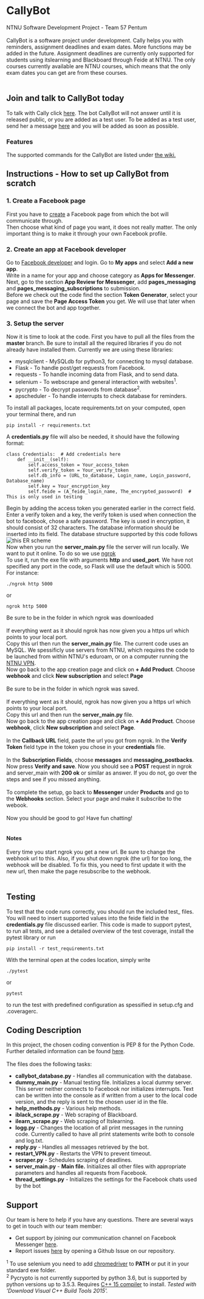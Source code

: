 
# CallyBot
NTNU Software Development Project - Team 57 Pentum </br></br>
CallyBot is a software project under development. Cally helps you with reminders, assignment deadlines and exam dates. More functions may be added in the future. Assignment deadlines are currently only supported for students using itslearning and Blackboard through Feide at NTNU. The only courses currently available are NTNU courses, which means that the only exam dates you can get are from these courses. </br></br>
## Join and talk to CallyBot today
To talk with Cally click [here](http://m.me/CallyBot). The bot CallyBot will not answer until it is released public, or you are added as a test user. To be added as a test user, send her a message [here](http://m.me/CallyBot) and you will be added as soon as possible.

### Features
The supported commands for the CallyBot are listed under [the wiki.](https://github.com/Folstad/TDT4140/wiki/Commands)

## Instructions - How to set up CallyBot from scratch 
### 1. Create a Facebook page
First you have to [create](https://www.facebook.com/pages/create/) a Facebook page from which the bot will communicate through.<br /> 
Then choose what kind of page you want, it does not really matter. The only important thing is to make it through your own Facebook profile.
### 2. Create an app at Facebook developer
Go to [Facebook developer](https://developers.facebook.com/) and login. Go to **My apps** and select **Add a new app**.<br />
Write in a name for your app and choose category as **Apps for Messenger**.<br />
Next, go to the section **App Review for Messenger**, add **pages_messaging** and **pages_messaging_subscriptions** to submission.<br />
Before we check out the code find the section **Token Generator**, select your page and save the **Page Access Token** you get. We will use that later when we connect the bot and app together.
### 3. Setup the server
Now it is time to look at the code. First you have to pull all the files from the **master** branch. Be sure to install all the required libraries if you do not already have installed them. Currently we are using these libraries:
* mysqlclient - MySQLdb for python3, for connecting to mysql database.
* Flask - To handle post/get requests from Facebook.
* requests - To handle incoming data from Flask, and to send data.
* selenium - To webscrape and general interaction with websites<sup>1</sup>.
* pycrypto - To decrypt passwords from database<sup>2</sup>.
* apscheduler - To handle interrupts to check database for reminders.

To install all packages, locate requirements.txt on your computed, open your terminal there, and run
```
pip install -r requirements.txt
```

A **credentials.py** file will also be needed, it should have the following format:
```
class Credentials:  # Add credentials here
    def __init__(self):
        self.access_token = Your_access_token        
        self.verify_token = Your_verify_token
        self.db_info = (URL_to_database, Login_name, Login_password, Database_name)
        self.key = Your_encryption_key
        self.feide = (A_feide_login_name, The_encrypted_password)  # This is only used in testing

```
Begin by adding the access token you generated earlier in the correct field. Enter a verify token and a key, the verify token is used when connection the bot to facebook, chose a safe password. The key is used in encryption, it should consist of 32 characters. The database information should be inserted into its field. The database structure supported by this code follows ![this ER scheme](http://i.imgur.com/GX2U4RJ.png)<br />
Now when you run the **server_main.py** file the server will run locally. We want to put it online. To do so we use [ngrok](https://ngrok.com/download)<br />
To use it, run the exe file with arguments **http** and **used_port**. We have not specified any port in the code, so Flask will use the default which is 5000. For instance:
```
./ngrok http 5000
```
or
```
ngrok http 5000
```
Be sure to be in the folder in which ngrok was downloaded <br /><br />
If everything went as it should ngrok has now given you a https url which points to your local port.<br />
Copy this url then run the **server_main.py** file. The current code uses an MySQL. We spessificly use servers from NTNU, which requires the code to be launched from within NTNU's eduroam, or on a computer running the [NTNU VPN](https://innsida.ntnu.no/wiki/-/wiki/English/Install+VPN?_36_pageResourcePrimKey=915712). <br />
Now go back to the app creation page and click on **+ Add Product**. Choose **webhook** and click **New subscription** and select **Page**<br /><br />
Be sure to be in the folder in which ngrok was saved. <br /><br />
If everything went as it should, ngrok has now given you a https url which points to your local port.<br />
Copy this url and then run the **server_main.py** file.<br />
Now go back to the app creation page and click on **+ Add Product**. Choose **webhook**, click **New subscription** and select **Page**.<br /><br />
In the **Callback URL** field, paste the url you got from ngrok. In the **Verify Token** field type in the token you chose in your **credentials** file. <br /><br />
In the **Subscription Fields**, choose **messages** and **messaging_postbacks**. <br />
Now press **Verify and save**. Now you should see a **POST** request in ngrok and server_main with **200 ok** or similar as answer. If you do not, go over the steps and see if you missed anything. <br /><br />
To complete the setup, go back to **Messenger** under **Products** and go to the **Webhooks** section. Select your page and make it subscribe to the webook. <br /><br />
Now you should be good to go! Have fun chatting! <br/><br />
#### Notes
Every time you start ngrok you get a new url. Be sure to change the webhook url to this. Also, if you shut down ngrok (the url) for too long, the webhook will be disabled. To fix this, you need to first update it with the new url, then make the page resubscribe to the webhook. <br /><br />

## Testing
To test that the code runs correctly, you should run the included test\_ files. You will need to insert supported values into the feide field in the **credentials.py** file discussed earlier. This code is made to support pytest, to run all tests, and see a detailed overview of the test coverage, install the pytest library or run
```
pip install -r test_requirements.txt
```
With the terminal open at the codes location, simply write
```
./pytest
```
or
```
pytest
```
to run the test with predefined configuration as spessified in setup.cfg and .coveragerc.


## Coding Description
In this project, the chosen coding convention is PEP 8 for the Python Code. Further detailed information can be found [here](https://www.python.org/dev/peps/pep-0008/#introduction). <br /><br />
The files does the following tasks:
*	**callybot_database.py** - Handles all communication with the database.
*	**dummy_main.py** - Manual testing file. Initializes a local dummy server. This server neither connects to Facebook nor initializes interrupts. Text can be written into the console as if written from a user to the local code version, and the reply is sent to the chosen user id in the file. 
*	**help_methods.py** - Various help methods.
*	**iblack_scrape.py** - Web scraping of Blackboard.
*	**ilearn_scrape.py** - Web scraping of Itslearning.
*	**logg.py** - Changes the location of all print messages in the running code. Currently called to have all print statements write both to console and log.txt.
*	**reply.py** - Handles all messages retrieved by the bot.
*	**restart_VPN.py** - Restarts the VPN to prevent timeout.
*	**scraper.py** - Schedules scraping of deadlines.
*	**server_main.py** - **Main file.** Initializes all other files with appropriate parameters and handles all requests from Facebook.
*	**thread_settings.py** - Initializes the settings for the Facebook chats used by the bot
 

## Support
Our team is here to help if you have any questions. There are several ways to get in touch with our team member:
* Get support by joining our communication channel on Facebook Messenger [here](http://m.me/CallyBot).
* Report issues [here](https://github.com/Folstad/TDT4140/issues) by opening a Github Issue on our repository.


<sup>1</sup> To use selenium you need to add [chromedriver](https://sites.google.com/a/chromium.org/chromedriver/downloads) to __**PATH**__ or put it in your standard exe folder.<br />
<sup>2</sup> Pycrypto is not currently supported by python 3.6, but is supported by python versions up to 3.5.3. Requires [C++ 15 compiler](http://landinghub.visualstudio.com/visual-cpp-build-tools) to install. *Tested with 'Download Visual C++ Build Tools 2015'.*

